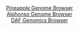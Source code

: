 <div id="Pineapple_Genome_Browser" align="center">
  <a href="https://igv.org/app/?sessionURL=blob:zZNta9swFIX_iyBlA8eW7cSuDWXkrW2abaHNvHgpxdzYsqPVllxJjtOG_PepZWNfVmg.bAwkkC56Oefo0R5tiZCUMxQix7T7pm0jA8kNbxdQ1SX5DBWRKMyhlMRAguREEJYSFO5RDlJBdPNR79woVcvQsqiquxWwgpvSNaGCJ86glWbKK2vEyxLWXIDiQlpDAVtu0WLbbcka6trUd7tm38pAgQVlveFMcqsmrEhafV7yq5QUhPGKJFVTKvoiINF6tMbMzOHDYLkYpCmRckYep9nZYDYdfHUn0erCG62i.eUy8pYnC1owUI0gZ95lPOAd57x24qyweb5snmYQD9uIrOJPHXd8MtnVVBB5Zvv2qet7Qc_T0VCWkd3_5Fo3eqTzjjOc6h6lzXz3RezUxXIaT1p86QKOJuL0Fe8HA5U8bTQNKN0IP7Sx4WLP6Dte93lonxoYBzohwSkKb.8MpASk93r57R6px1ozgyR5aF7wMRAXGREo7AYY.3YQOP2e38NBYB.MPWpE.ffiPY9uAh87A8fxkpyWSgOdJZLV0gTGzG2am8XTkXne577miLQuA3c8mq0n33vRrtYJzwXOrr69ypK._uUZtdm3qPon9L1FiKnWxyJ3E0v_esyur4Lm4vnP0Soai4d4MW_P6fSPAfna7nHh5FxUoPR6XdHTn8xtQVBgShe2VNI1Lal6XOoceYtC23E1uijlJdcsIlGs32EDG3Yfv_.NqHu4O_wA">Pineapple Genome Browser</a>
</div>
<div id="Alphonso_Genome_Browser" align="center">
  <a href="https://igv.org/app/?sessionURL=blob:zZTRbpswFIbfxVKqTSKAgYSAVE0kbdK0UdImy9hSVcgBQ7wYm9qGNI3y7nOrTbvppOZi0yRkmSMb_.fzJw6gwUISzkAIHBN2TAiBAeSG7xaorCieohJLEOaISmwAgXMsMEsxCA8gR1Kh5Xyid26UqmRoWURV7RKxgpvSNVGJnjlDO2mmvLQGnFK05gIpLqTVF6jhFima9g6vUVWZ.mzX7FgZUshCtNpwJrlVYVYkO_295FcpKTDjJU7KmiryGiDReXTGzMzRpyheRGmKpbzB.3F2Ht2Moy_u5XI16g5Wy9lVvOzGZwtSMKRqgc8r8XX8OLoZtpxhnukBT7cjP46aDV.50Yy33Iuzy6eKCCzPoQ97rt8N3EDDISzDT_9T3_ohJ_YesHwKvVX8WXoiHjRjKe6u54PO7dXCe6tvzwZHA1Ce1toFkG6EH0LbcO2u0XG67Zcp7Bm2_UJHcALC.wcDKIHSrV5.fwBqX2ljgMSP9as8BuAiwwKE7cC2fRgETsfzPTsI4NE4gFrQv4d2uJwHvu1EjtNNckKV1jlLJKukiRgzmzQ3i.cTWfaKLF2WtG45_b6_ribZ3XZfXLMsHc3nf6JpAH346wXqVt.T6Z94954gplqfKtt1PFz0Z_Vm9J1TDWk0GYpvd5AP69K7eBvQyz_oNDg5FyVSer2u6NefxjVIEMSULjREkjWhRO1jzZHvQAgdV4sLUk65NhGIYv3BNmwDduyPvwV1jw_HHw--">Alphonso Genome Browser</a>
</div>


<div id="DAF_Genomics_Browser" align="center">
  <a href="https://igv.org/app/?sessionURL=blob:tZFra9swFIb_i6D9ZDuW7fgGYXhtul5CRpO6gZYSTu3jWK1teZIcNwv57xNey2CjjEEHkpA4l_fVefZki0Iy3pCYOBYdW5QSg8iS90uo2wrnUKMkcQGVRIMILFBgkyGJ96QAqSBdzHRlqVQr49Eoh8LcYMNrlklLuha0puSdKlGnmo4FNXznDfTSynitkxWMoGpL3kg.gixDKU171GKzWfegj7fYemiJ67qrFBtU19qENpZbBWi3rMnx5S9G_oOyXuxTslomQ_0V7i7ySXJ1kdy60_Tui39yl349X6X.6njJNg2oTuAkv876J1hsjpzP.XU0t_1L9uRvO5xtt4v.yD09nr60TKCc0ICGbuCHgUcOBql41mkIJCsFjalnBE5oOJ5nvl7dsa.nIDgj8f2DQZSA7Fmn3..J2rUaFZH4rRuoGYSLHAWJzci2AxpFztgLPDuK6MHYk05UH8zyLF1Ege0kjuNbj1Br_YJVwwC10J_BjwL5W2e9_xVUOC9uT2.mdbubn52w_lJEs_C8fVxK.vwOJoO8.62CixqUDv18vkKBSqvV2KhfVNzDw.EH">DAF Genomics Browser</a>
</div>
